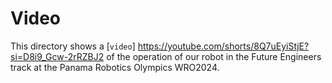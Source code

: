 Video
====
This directory shows a [`video`] https://youtube.com/shorts/8Q7uEyiStjE?si=D8i9_Gcw-2rRZBJ2 of the operation of our robot in the Future Engineers track at the Panama Robotics Olympics WRO2024.
